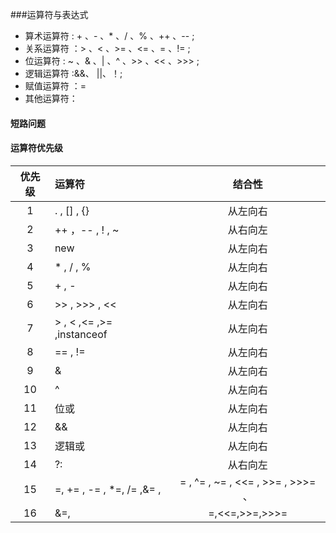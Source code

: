 ﻿###运算符与表达式
* 算术运算符 : + 、- 、* 、/ 、% 、++ 、-- ;
* 关系运算符 ：> 、< 、>= 、<= 、= 、!= ;
* 位运算符 : ~ 、& 、| 、^ 、>> 、<< 、>>> ;
* 逻辑运算符 :&&、 ||、！;
* 赋值运算符 ：=   
* 其他运算符：    

#### 短路问题      

#### 运算符优先级      

| 优先级| 运算符 | 结合性 |     
|:---:| :----| :----: |
| 1 | . , [] , {}| 从左向右 |
| 2 |++ ，-- , ! , ~ | 从右向左 |
| 3 | new | 从左向右 |
| 4 | * , / , %  | 从左向右 |
| 5 | + , - | 从左向右 |
| 6 | >> , >>> , << | 从左向右 |
| 7 | > , < ,<= ,>= ,instanceof  | 从左向右 |
| 8 | == , !=  | 从左向右 |
| 9 | & | 从左向右 |
| 10| ^ | 从左向右 |
| 11 | 位或 | 从左向右 |
| 12 | && | 从左向右 |
| 13 | 逻辑或 | 从左向右 |
| 14 | ?: | 从右向左 |
| 15 | =, += , -= , *=, /=  ,&= , |= , ^= , ~= , <<= , >>= , >>>= 、| 从右向左 |      
| 16 | &=,|=,<<=,>>=,>>>= | 从右向左 |
